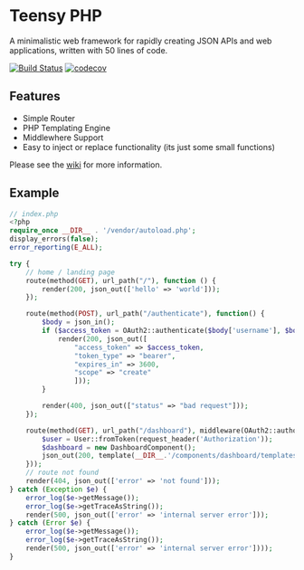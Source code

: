 # Teensy PHP

A minimalistic web framework for rapidly creating JSON APIs and web applications, written with 50 lines of code.

[![Build Status](https://travis-ci.org/daniel-samson/teensyphp.svg?branch=master)](https://travis-ci.org/daniel-samson/teensyphp)
[![codecov](https://codecov.io/gh/daniel-samson/teensyphp/branch/master/graph/badge.svg)](https://codecov.io/gh/daniel-samson/teensyphp)


## Features
- Simple Router
- PHP Templating Engine
- Middlewhere Support
- Easy to inject or replace functionality (its just some small functions)

Please see the [wiki](https://github.com/daniel-samson/teensyphp/wiki) for more information.


## Example
```php
// index.php
<?php
require_once __DIR__ . '/vendor/autoload.php';
display_errors(false);
error_reporting(E_ALL);

try {
    // home / landing page
    route(method(GET), url_path("/"), function () {
        render(200, json_out(['hello' => 'world']));
    });

    route(method(POST), url_path("/authenticate"), function() {
        $body = json_in();
        if ($access_token = OAuth2::authenticate($body['username'], $body['password'])) {
            render(200, json_out([
                "access_token" => $access_token,
                "token_type" => "bearer",
                "expires_in" => 3600,
                "scope" => "create"
                ]));
        }

        render(400, json_out(["status" => "bad request"]));
    });

    route(method(GET), url_path("/dashboard"), middleware(OAuth2::authorize, function() {
        $user = User::fromToken(request_header('Authorization'));
        $dashboard = new DashboardComponent();
        json_out(200, template(__DIR__.'/components/dashboard/templates/json_dashboards.php',  $dashboard->forUser($user)));
    }));
    // route not found
    render(404, json_out(['error' => 'not found']));
} catch (Exception $e) {
    error_log($e->getMessage());
    error_log($e->getTraceAsString());
    render(500, json_out(['error' => 'internal server error']));
} catch (Error $e) {
    error_log($e->getMessage());
    error_log($e->getTraceAsString());
    render(500, json_out(['error' => 'internal server error'])));
}
 
```
